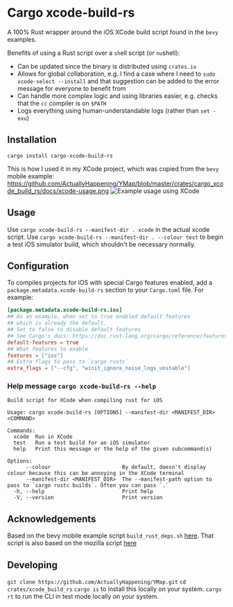 # Cargo xcode-build-rs
A 100% Rust wrapper around the iOS XCode build script found in the `bevy` examples.

Benefits of using a Rust script over a `sh`ell script (or `nu`shell):
- Can be updated since the binary is distributed using `crates.io`
- Allows for global collaboration, e.g. I find a case where I need to `sudo xcode-select --install` and that suggestion can be added to the error message for everyone to benefit from
- Can handle more complex logic and using libraries easier, e.g. checks that the `cc` compiler is on `$PATH`
- Logs everything using human-understandable logs (rather than `set -exu`)

## Installation
```nu
cargo install cargo-xcode-build-rs
```

This is how I used it in my XCode project, which was copied from the `bevy` mobile example:
<https://github.com/ActuallyHappening/YMap/blob/master/crates/cargo_xcode_build_rs/docs/xcode-usage.png>
![Example usage using XCode](docs-xcode-usage)

## Usage
Use `cargo xcode-build-rs --manifest-dir . xcode` in the actual xcode script.
Use `cargo xcode-build-rs --manifest-dir . --colour test` to begin a test iOS simulator build, which shouldn't be necessary normally.

## Configuration
To compiles projects for iOS with special Cargo features enabled, add a `package.metadata.xcode-build-rs` section to your `Cargo.toml` file. For example:
```toml
[package.metadata.xcode-build-rs.ios]
## As an example, when set to true enabled default features
## which is already the default.
## Set to false to disable default features
## See Cargo's docs: https://doc.rust-lang.org/cargo/reference/features.html#dependency-features
default-features = true
## What features to enable
features = ["ios"]
## Extra flags to pass to `cargo rustc`
extra_flags = ["--cfg", "winit_ignore_noise_logs_unstable"]
```

### Help message `cargo xcode-build-rs --help`
```text
Build script for XCode when compiling rust for iOS

Usage: cargo xcode-build-rs [OPTIONS] --manifest-dir <MANIFEST_DIR> <COMMAND>

Commands:
  xcode  Run in XCode
  test   Run a test build for an iOS simulator
  help   Print this message or the help of the given subcommand(s)

Options:
      --colour                       By default, doesn't display colour because this can be annoying in the XCode terminal
      --manifest-dir <MANIFEST_DIR>  The --manifest-path option to pass to `cargo rustc builds`. Often you can pass `.`
  -h, --help                         Print help
  -V, --version                      Print version
```

## Acknowledgements
Based on the bevy mobile example script `build_rust_deps.sh` [here](https://github.com/bevyengine/bevy/blob/main/examples/mobile/build_rust_deps.sh).
That script is also based on the mozilla script [here](https://github.com/mozilla/glean/blob/main/build-scripts/xc-universal-binary.sh)

## Developing
`git clone https://github.com/ActuallyHappening/YMap.git`
`cd crates/xcode_build_rs`
`cargo is` to install this locally on your system.
`cargo rt` to run the CLI in test mode locally on your system.